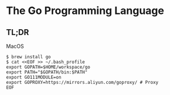 The Go Programming Language
========

## TL;DR

MacOS

```
$ brew install go
$ cat <<EOF >> ~/.bash_profile
export GOPATH=$HOME/workspace/go
export PATH="$GOPATH/bin:$PATH"
export GO111MODULE=on
export GOPROXY=https://mirrors.aliyun.com/goproxy/ # Proxy
EOF
```
